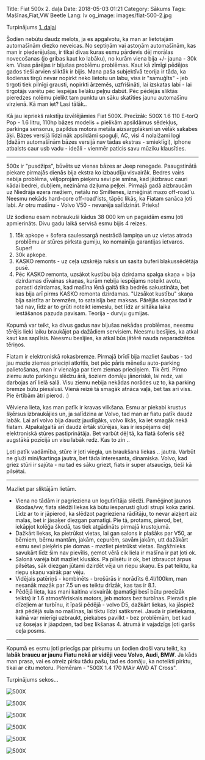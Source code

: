 Title: Fiat 500x 2. daļa
Date: 2018-05-03 01:21
Category: Sākums
Tags: Mašīnas,Fiat,VW Beetle
Lang: lv
og_image: images/fiat-500-2.jpg

Turpinājums [1. daļai]({filename}fiat-500x-1-dala.md)

Šodien nebūtu daudz melots, ja es apgalvotu, ka man ar lietotajām automašīnām diezko neveicas. No septiņām vai astoņām automašīnām, kas man ir piederējušas, ir tikai divas kuras esmu pārdevis dēļ morālas novecošanas (jo gribas kaut ko labāku), no kurām viena bija +/- jauna - 30k km. Visas pārējas ir bijušas problēmu problēmas. Kaut kā zīmīgi pēdējos gados tieši arvien sliktāk ir bijis. Mana paša subjektīvā teorija ir tāda, ka šodienas tirgū nevar nopirkt neko lietotu un labu, viss ir "samuģīts" - jeb tirgoti tiek pilnīgi grausti, nopirkti ārzemēs, uzfrišināti, lai izskatas labi - lai tirgotājs varētu pēc iespējas lielāku peļņu dabūt. Pēc pēdējās sliktās pieredzes nolēmu pielikt tam punktu un sāku skatīties jaunu automašīnu virzienā. Kā man iet? Lasi tālāk..

Kā jau iepriekš rakstīju izvēlējāmies Fiat 500X. Precīzāk: 500X 1.6 110 E-torQ Pop - 1.6 litru, 110hp bāzes modelis + pielikām apsildāmus sēdekļus, parkinga sensorus, papildus motora metāla aizsargplāksni un vēlāk sakabes āķi.
Bāzes versijā līdzi nāk apsildāmi spoguļi, AC, visi 4 nolaižami logi (dažām automašīnām bāzes versijā nav tādas ekstras - smieklīgi), iphone atbalsts caur usb vadu - ideāli - vienmēr paticis savu mūziku klausīties.

----

500x ir "pusdžips", būvēts uz vienas bāzes ar Jeep renegade. Paaugstinātā piekare pirmajās dienās bija ekstra ko izbaudīju visvairāk. Bedres vairs nebija problēma, vēljoprojām pieķeru sevi pie smīna, kad jāizbrauc cauri kādai bedrei, dubļiem, nezināma dziļuma peļķei. Pirmajā gadā aizbraucām uz Niedrāja ezera mežiem, netālu no Smiltenes, izmēģināt mazo off-road'u. Neesmu nekāds hard-core off-road'ists, tāpēc likās, ka Fiatam sanāca ļoti labi. Ar otru mašīnu - Volvo V50 - nevarēja salīdzināt. Prieks!

Uz šodienu esam nobraukuši kādus 38 000 km un pagaidām esmu ļoti apmierināts. Divu gadu laikā servisā esmu bijis 4 reizes. 

1. 15k apkope + šofera saulessargā nestrādā lampiņa un uz vietas atrada problēmu ar stūres pirksta gumiju, ko nomainīja garantijas ietvaros. Super!
2. 30k apkope.
3. KASKO remonts - uz ceļa uzskrēja ruksis un sasita buferi blakussēdētāja pusē. 
4. Pēc KASKO remonta, uzsākot kustību bija dzirdama spalga skaņa + bija dzirdamas dīvainas skaņas, kurām nebija iespējams noteikt avotu, parasti dzirdamas, kad mašīna lēnā gaitā tika bedrēs sakustināta, bet kas bija arī pirms KASKO remonta dzirdamas. "Uzsākot kustību" skaņa bija saistīta ar bremzēm, to sataisīja bez maksas. Pārējās skaņas tad ir tad nav, līdz ar to grūti noteikt iemeslu, bet līdz ar siltāka laika iestāšanos pazuda pavisam. Teorija - durvju gumijas.

Kopumā var teikt, ka divus gadus nav bijušas nekādas problēmas, neesmu tērējis lieki laiku braukājot pa dažādiem servisiem. Neesmu besījies, ka atkal kaut kas saplīsis. Neesmu besījies, ka atkal būs jātērē nauda neparadzētos tēriņos.

Fiatam ir elektroniskā rokasbremze. Pirmajā brīdī bija mazliet šaubas - tad jau mazie ziemas prieciņi atkritīs, bet pēc pāris mēnešu auto-parking palietošanas, man ir vienalga par tiem ziemas prieciņiem. Tik ērti. Pirmo ziemu auto parkingu slēdzu ārā, šoziem domāju jānoriskē, lai redz, vai darbojas arī lielā salā. Visu ziemu nebija nekādas norādes uz to, ka parking bremze būtu piesalusi. Vienā reizē tā smagāk atnāca vaļā, bet tas arī viss. Pie ērtībām ātri pierod. :)

Vēlviena lieta, kas man patīk ir kravas vilkšana. Esmu ar piekabi krustus šķērsus izbraukājies un, ja salīdzina ar Volvo, tad man ar fiatu patīk daudz labāk. Lai arī volvo bija daudz jaudīgāks, volvo likās, ka iet smagāk nekā fiatam. Atpakaļgaitā arī daudz ērtāk stūrējas, kas ir iespējams dēļ elektroniskā stūres pastiprinātāja. Bet varbūt dēļ tā, ka fiatā šoferis sēž augstākā pozīcijā un visu labāk redz. Kas to zin .. 

Ļoti patīk vadāmība, stūre ir ļoti viegla, un braukšana liekas .. jautra. Varbūt ne gluži mini/kartinga jautra, bet tāda interesanta, dinamiska. Volvo, kad griez stūri ir sajūta - nu tad es sāku griezt, fiats ir super atsaucīgs, tieši kā pilsētai.

----

Mazliet par sliktājām lietām. 

* Viena no tādām ir pagrieziena un logutīrītāja slēdži. Pamēģinot jaunos škodas/vw, fiata slēdži liekas kā būtu iesparusti gludi strupi koka zariņi. Līdz ar to ir jāpierod, ka slēdzot pagrieziena rādītāju, to nevar aizķert aiz malas, bet ir jāsaķer diezgan pamatīgi. Pie tā, protams, pierod, bet, iekāpjot kolēģa škodā, tas tiek atgādināts pirmajā krustojumā.
* Dažkārt liekas, ka pietrūkst vietas, lai gan salons ir plašāks par V50, ar bērniem, bērnu mantām, jakām, cepurēm, savām jakām, utt dažākārt esmu sevi pieķēris pie domas - mazliet pietrūkst vietas. Bagāžnieks savukārt līdz šim nav pievīlis, ņemot vērā cik liela ir mašīna ir pat ļoti ok. 
* Salonā varēja būt mazliet klusāks. Pa pilsētu ir ok, bet izbraucot ārpus pilsētas, sāk diezgan jūtami dzirdēt vēja un riepu skaņu. Es pat teiktu, ka riepu skaņu vairāk par vēju.
* Vidējais patēriņš - kombinēts - brošūrās ir norādīts 6.4l/100km, man nesanāk mazāk par 7.5 un es teiktu drīzāk, kas tas ir 8.1.
* Pēdējā lieta, kas mani kaitina visvairāk (pamatīgi besī būtu precīzāk teikts) ir 1.6 atmosfēriskais motors, jeb motors bez turbīnas. Pieradis pie dīzeļiem ar turbīnu, it īpaši pēdējā - volvo D5, dažkārt liekas, ka jāspiež ārā pēdējā sula no mašīnas, lai tiktu līdzi satiksmei. Jauda ir pietiekama, kalnā var mierīgi uzbraukt, piekabes pavilkt - bez problēmām, bet kad uz šosejas ir jāapdzen, tad bez likšanas 4. ātrumā ir vajadzīgs ļoti garšs ceļa posms.

----

Kopumā es esmu ļoti priecīgs par pirkumu un šodien droši varu teikt, ka **labāk braucu ar jaunu Fiatu nekā ar vidēji vecu Volvo, Audi, BMW**. Ja kāds man prasa, vai es otreiz pirku tādu pašu, tad es domāju, ka noteikti pirktu, tikai ar citu motoru. Piemēram - "500X 1.4 170 MAir AWD AT Cross".

Turpinājums sekos...


![500X]({filename}/images/fiat-500-3.jpg)

![500X]({filename}/images/fiat-500-4.jpg)

![500X]({filename}/images/fiat-500-5.jpg)

![500X]({filename}/images/fiat-500-6.jpg)

![500X]({filename}/images/fiat-500-7.jpg)

![500X]({filename}/images/fiat-500-8.jpg)
